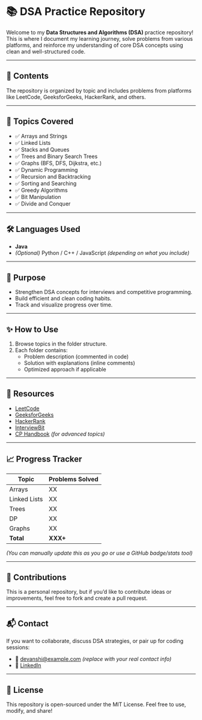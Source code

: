 # 📚 DSA Practice Repository

Welcome to my **Data Structures and Algorithms (DSA)** practice repository! This is where I document my learning journey, solve problems from various platforms, and reinforce my understanding of core DSA concepts using clean and well-structured code.

---

## 🚀 Contents

The repository is organized by topic and includes problems from platforms like LeetCode, GeeksforGeeks, HackerRank, and others.


---

## 📌 Topics Covered

- ✅ Arrays and Strings
- ✅ Linked Lists
- ✅ Stacks and Queues
- ✅ Trees and Binary Search Trees
- ✅ Graphs (BFS, DFS, Dijkstra, etc.)
- ✅ Dynamic Programming
- ✅ Recursion and Backtracking
- ✅ Sorting and Searching
- ✅ Greedy Algorithms
- ✅ Bit Manipulation
- ✅ Divide and Conquer

---

## 🛠 Languages Used

- **Java**
- *(Optional)* Python / C++ / JavaScript *(depending on what you include)*

---

## 🧠 Purpose

- Strengthen DSA concepts for interviews and competitive programming.
- Build efficient and clean coding habits.
- Track and visualize progress over time.

---

## ✨ How to Use

1. Browse topics in the folder structure.
2. Each folder contains:
   - Problem description (commented in code)
   - Solution with explanations (inline comments)
   - Optimized approach if applicable

---

## 📖 Resources

- [LeetCode](https://leetcode.com/)
- [GeeksforGeeks](https://www.geeksforgeeks.org/)
- [HackerRank](https://www.hackerrank.com/)
- [InterviewBit](https://www.interviewbit.com/)
- [CP Handbook](https://cses.fi/book/book.pdf) *(for advanced topics)*

---

## 📈 Progress Tracker

| Topic              | Problems Solved |
|--------------------|------------------|
| Arrays             | XX               |
| Linked Lists       | XX               |
| Trees              | XX               |
| DP                 | XX               |
| Graphs             | XX               |
| **Total**          | **XXX+**         |

*(You can manually update this as you go or use a GitHub badge/stats tool)*

---

## 🤝 Contributions

This is a personal repository, but if you’d like to contribute ideas or improvements, feel free to fork and create a pull request.

---

## 📬 Contact

If you want to collaborate, discuss DSA strategies, or pair up for coding sessions:
- 📧 devanshi@example.com *(replace with your real contact info)*
- 💼 [LinkedIn](https://www.linkedin.com/in/your-profile)

---

## 📝 License

This repository is open-sourced under the MIT License. Feel free to use, modify, and share!

